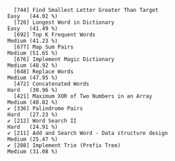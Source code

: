       [744] Find Smallest Letter Greater Than Target                     Easy   (44.02 %)
      [720] Longest Word in Dictionary                                   Easy   (41.49 %)
      [692] Top K Frequent Words                                         Medium (41.23 %)
      [677] Map Sum Pairs                                                Medium (51.65 %)
      [676] Implement Magic Dictionary                                   Medium (48.92 %)
      [648] Replace Words                                                Medium (47.95 %)
      [472] Concatenated Words                                           Hard   (30.96 %)
      [421] Maximum XOR of Two Numbers in an Array                       Medium (48.02 %)
    ✔ [336] Palindrome Pairs                                             Hard   (27.23 %)
    ✔ [212] Word Search II                                               Hard   (24.91 %)
    ✔ [211] Add and Search Word - Data structure design                  Medium (25.47 %)
    ✔ [208] Implement Trie (Prefix Tree)                                 Medium (31.08 %)
